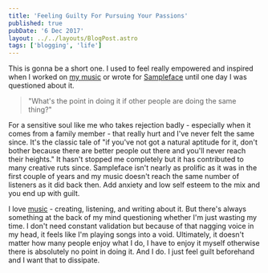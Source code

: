 ```yaml
---
title: 'Feeling Guilty For Pursuing Your Passions'
published: true
pubDate: '6 Dec 2017'
layout: ../../layouts/BlogPost.astro
tags: ['blogging', 'life']
---
```


This is gonna be a short one. I used to feel really empowered and inspired when I worked on [my music](https://strrchildluke.bandcamp.com/) or wrote for [Sampleface](https://sampleface.co.uk/) until one day I was questioned about it.

> "What's the point in doing it if other people are doing the same thing?"

For a sensitive soul like me who takes rejection badly - especially when it comes from a family member - that really hurt and I've never felt the same since. It's the classic tale of "if you've not got a natural aptitude for it, don't bother because there are better people out there and you'll never reach their heights." It hasn't stopped me completely but it has contributed to many creative ruts since. Sampleface isn't nearly as prolific as it was in the first couple of years and my music doesn't reach the same number of listeners as it did back then. Add anxiety and low self esteem to the mix and you end up with guilt.

I love [music](/jardim/music/) - creating, listening, and writing about it. But there's always something at the back of my mind questioning whether I'm just wasting my time. I don't need constant validation but because of that nagging voice in my head, it feels like I'm playing songs into a void. Ultimately, it doesn't matter how many people enjoy what I do, I have to enjoy it myself otherwise there is absolutely no point in doing it. And I do. I just feel guilt beforehand and I want that to dissipate.